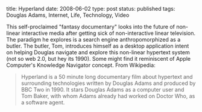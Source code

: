 title: Hyperland
date: 2008-06-02
type: post
status: published
tags: Douglas Adams, Internet, Life, Technology, Video


This self-proclaimed "fantasy documentary" looks into the future of non-linear interactive media after getting sick of non-interactive linear television. The paradigm he explores is a search engine anthropomorphized as a butler. The butler, Tom, introduces himself as a desktop application intent on helping Douglas navigate and explore this non-linear hypertext system (not so web 2.0, but hey its 1990). Some might find it reminiscent of Apple Computer's Knowledge Navigator concept. From Wikipedia: 

> Hyperland is a 50 minute long documentary film about hypertext and surrounding technologies written by Douglas Adams and produced by BBC Two in 1990. It stars Douglas Adams as a computer user and Tom Baker, with whom Adams already had worked on Doctor Who, as a software agent.
